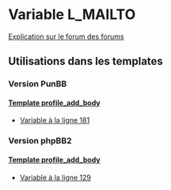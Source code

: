 # Variable L_MAILTO
[Explication sur le forum des forums](http://forum.forumactif.com/t294113-listing-des-variables#L_MAILTO)

## Utilisations dans les templates

### Version PunBB

#### [Template profile_add_body](punbb/profile_add_body.md)
* [Variable à la ligne 181](../punbb/profile_add_body.tpl#L181)

### Version phpBB2

#### [Template profile_add_body](subsilver/profile_add_body.md)
* [Variable à la ligne 129](../subsilver/profile_add_body.tpl#L129)